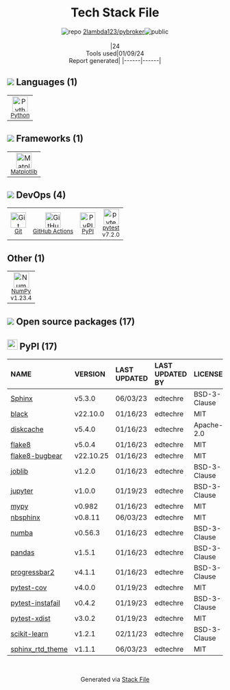 <!--
&lt;--- Readme.md Snippet without images Start ---&gt;
## Tech Stack
2lambda123/pybroker is built on the following main stack:

- [Python](https://www.python.org) – Languages
- [NumPy](http://www.numpy.org/) – Data Science Tools
- [Matplotlib](http://matplotlib.org) – Charting Libraries
- [pytest](http://pytest.org/latest/) – Testing Frameworks
- [GitHub Actions](https://github.com/features/actions) – Continuous Integration

Full tech stack [here](/techstack.md)

&lt;--- Readme.md Snippet without images End ---&gt;

&lt;--- Readme.md Snippet with images Start ---&gt;
## Tech Stack
2lambda123/pybroker is built on the following main stack:

- <img width='25' height='25' src='https://img.stackshare.io/service/993/pUBY5pVj.png' alt='Python'/> [Python](https://www.python.org) – Languages
- <img width='25' height='25' src='https://img.stackshare.io/service/2179/default_332f874a2edb2686f578aa6389313efcea1eec41.png' alt='NumPy'/> [NumPy](http://www.numpy.org/) – Data Science Tools
- <img width='25' height='25' src='https://img.stackshare.io/service/2993/2DZC4KaA_400x400.jpg' alt='Matplotlib'/> [Matplotlib](http://matplotlib.org) – Charting Libraries
- <img width='25' height='25' src='https://img.stackshare.io/service/4586/Lu99Qe0Z_400x400.png' alt='pytest'/> [pytest](http://pytest.org/latest/) – Testing Frameworks
- <img width='25' height='25' src='https://img.stackshare.io/service/11563/actions.png' alt='GitHub Actions'/> [GitHub Actions](https://github.com/features/actions) – Continuous Integration

Full tech stack [here](/techstack.md)

&lt;--- Readme.md Snippet with images End ---&gt;
-->
<div align="center">

# Tech Stack File
![](https://img.stackshare.io/repo.svg "repo") [2lambda123/pybroker](https://github.com/2lambda123/pybroker)![](https://img.stackshare.io/public_badge.svg "public")
<br/><br/>
|24<br/>Tools used|01/09/24 <br/>Report generated|
|------|------|
</div>

## <img src='https://img.stackshare.io/languages.svg'/> Languages (1)
<table><tr>
  <td align='center'>
  <img width='36' height='36' src='https://img.stackshare.io/service/993/pUBY5pVj.png' alt='Python'>
  <br>
  <sub><a href="https://www.python.org">Python</a></sub>
  <br>
  <sub></sub>
</td>

</tr>
</table>

## <img src='https://img.stackshare.io/frameworks.svg'/> Frameworks (1)
<table><tr>
  <td align='center'>
  <img width='36' height='36' src='https://img.stackshare.io/service/2993/2DZC4KaA_400x400.jpg' alt='Matplotlib'>
  <br>
  <sub><a href="http://matplotlib.org">Matplotlib</a></sub>
  <br>
  <sub></sub>
</td>

</tr>
</table>

## <img src='https://img.stackshare.io/devops.svg'/> DevOps (4)
<table><tr>
  <td align='center'>
  <img width='36' height='36' src='https://img.stackshare.io/service/1046/git.png' alt='Git'>
  <br>
  <sub><a href="http://git-scm.com/">Git</a></sub>
  <br>
  <sub></sub>
</td>

<td align='center'>
  <img width='36' height='36' src='https://img.stackshare.io/service/11563/actions.png' alt='GitHub Actions'>
  <br>
  <sub><a href="https://github.com/features/actions">GitHub Actions</a></sub>
  <br>
  <sub></sub>
</td>

<td align='center'>
  <img width='36' height='36' src='https://img.stackshare.io/service/12572/-RIWgodF_400x400.jpg' alt='PyPI'>
  <br>
  <sub><a href="https://pypi.org/">PyPI</a></sub>
  <br>
  <sub></sub>
</td>

<td align='center'>
  <img width='36' height='36' src='https://img.stackshare.io/service/4586/Lu99Qe0Z_400x400.png' alt='pytest'>
  <br>
  <sub><a href="http://pytest.org/latest/">pytest</a></sub>
  <br>
  <sub>v7.2.0</sub>
</td>

</tr>
</table>

## Other (1)
<table><tr>
  <td align='center'>
  <img width='36' height='36' src='https://img.stackshare.io/service/2179/default_332f874a2edb2686f578aa6389313efcea1eec41.png' alt='NumPy'>
  <br>
  <sub><a href="http://www.numpy.org/">NumPy</a></sub>
  <br>
  <sub>v1.23.4</sub>
</td>

</tr>
</table>


## <img src='https://img.stackshare.io/group.svg' /> Open source packages (17)</h2>

## <img width='24' height='24' src='https://img.stackshare.io/service/12572/-RIWgodF_400x400.jpg'/> PyPI (17)

|NAME|VERSION|LAST UPDATED|LAST UPDATED BY|LICENSE|VULNERABILITIES|
|:------|:------|:------|:------|:------|:------|
|[Sphinx](https://pypi.org/project/Sphinx)|v5.3.0|06/03/23|edtechre |BSD-3-Clause|N/A|
|[black](https://pypi.org/project/black)|v22.10.0|01/16/23|edtechre |MIT|N/A|
|[diskcache](https://pypi.org/project/diskcache)|v5.4.0|01/16/23|edtechre |Apache-2.0|N/A|
|[flake8](https://pypi.org/project/flake8)|v5.0.4|01/16/23|edtechre |MIT|N/A|
|[flake8-bugbear](https://pypi.org/project/flake8-bugbear)|v22.10.25|01/16/23|edtechre |MIT|N/A|
|[joblib](https://pypi.org/project/joblib)|v1.2.0|01/16/23|edtechre |BSD-3-Clause|N/A|
|[jupyter](https://pypi.org/project/jupyter)|v1.0.0|01/19/23|edtechre |BSD-3-Clause|N/A|
|[mypy](https://pypi.org/project/mypy)|v0.982|01/16/23|edtechre |MIT|N/A|
|[nbsphinx](https://pypi.org/project/nbsphinx)|v0.8.11|06/03/23|edtechre |MIT|N/A|
|[numba](https://pypi.org/project/numba)|v0.56.3|01/16/23|edtechre |BSD-3-Clause|N/A|
|[pandas](https://pypi.org/project/pandas)|v1.5.1|01/16/23|edtechre |BSD-3-Clause|N/A|
|[progressbar2](https://pypi.org/project/progressbar2)|v4.1.1|01/16/23|edtechre |BSD-3-Clause|N/A|
|[pytest-cov](https://pypi.org/project/pytest-cov)|v4.0.0|01/19/23|edtechre |MIT|N/A|
|[pytest-instafail](https://pypi.org/project/pytest-instafail)|v0.4.2|01/19/23|edtechre |BSD-3-Clause|N/A|
|[pytest-xdist](https://pypi.org/project/pytest-xdist)|v3.0.2|01/19/23|edtechre |MIT|N/A|
|[scikit-learn](https://pypi.org/project/scikit-learn)|v1.2.1|02/11/23|edtechre |BSD-3-Clause|N/A|
|[sphinx_rtd_theme](https://pypi.org/project/sphinx_rtd_theme)|v1.1.1|06/03/23|edtechre |MIT|N/A|

<br/>
<div align='center'>

Generated via [Stack File](https://github.com/marketplace/stack-file)

